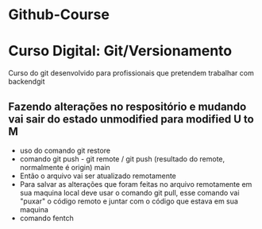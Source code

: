 # Github-Course
# Curso Digital: Git/Versionamento
Curso do git desenvolvido para profissionais que pretendem trabalhar com backendgit 
## Fazendo alterações no respositório e mudando vai sair do estado unmodified para modified U to M

* uso do comando git restore
* comando git push - git remote / git push (resultado do remote, normalmente é origin) main 
* Então o arquivo vai ser atualizado remotamente
* Para salvar as alterações que foram feitas no arquivo remotamente em sua maquina local deve usar o comando git pull, esse comando vai "puxar" o código remoto e juntar com o código que estava em sua maquina
* comando fentch
